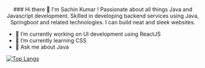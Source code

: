 <p align="center"> ### Hi there 👋 I'm Sachin Kumar ! Passionate about all things Java and Javascript development. 
Skilled in developing backend services using Java, Springboot and related technologies. I can build neat and sleek websites. </p> 

- 🔭 I’m currently working on UI development using ReactJS
- 🌱 I’m currently learning CSS
- 👯 Ask me about Java

[![Top Langs](https://github-readme-stats.vercel.app/api/top-langs/?username=sachinkumar579)](https://github.com/sachinkumar579/github-readme-stats)
